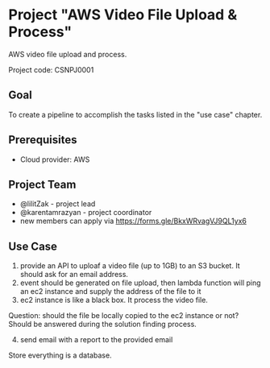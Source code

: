 # Project "AWS Video File Upload & Process"

AWS video file upload and process.

Project code: CSNPJ0001

## Goal

To create a pipeline to accomplish the tasks listed in the "use case" chapter.

## Prerequisites

- Cloud provider: AWS

## Project Team

- @lilitZak - project lead
- @karentamrazyan - project coordinator
- new members can apply via https://forms.gle/BkxWRvagVJ9QL1yx6

## Use Case

1. provide an API to uploaf a video file (up to 1GB) to an S3 bucket. It should ask for an email address.
2. event should be generated on file upload, then lambda function will ping an ec2 instance and supply the address of the file to it
3. ec2 instance is like a black box. It process the video file.

Question: should the file be locally copied to the ec2 instance or not? Should be answered during the solution finding process.

4. send email with a report to the provided email

Store everything is a database.
